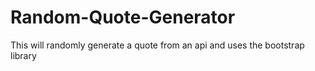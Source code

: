# Random-Quote-Generator
This will randomly generate a quote from an api and uses the bootstrap library
